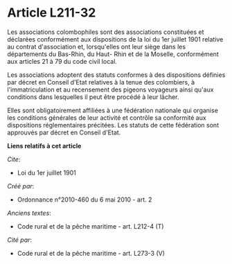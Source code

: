 # Article L211-32

Les associations colombophiles sont des associations constituées et déclarées conformément aux dispositions de la loi du 1er
juillet 1901 relative au contrat d'association et, lorsqu'elles ont leur siège dans les départements du Bas-Rhin, du Haut-
Rhin et de la Moselle, conformément aux articles 21 à 79 du code civil local. 

Les associations adoptent des statuts conformes à des dispositions définies par décret en Conseil d'Etat relatives à la tenue
des colombiers, à l'immatriculation et au recensement des pigeons voyageurs ainsi qu'aux conditions dans lesquelles il peut
être procédé à leur lâcher. 

Elles sont obligatoirement affiliées à une fédération nationale qui organise les conditions générales de leur activité et
contrôle sa conformité aux dispositions réglementaires précitées. Les statuts de cette fédération sont approuvés par décret
en Conseil d'Etat.

**Liens relatifs à cet article**

_Cite_:

  - Loi du 1er juillet 1901

_Créé par_:

  - Ordonnance n°2010-460 du 6 mai 2010 - art. 2

_Anciens textes_:

  - Code rural et  de la pêche maritime - art. L212-4 (T)

_Cité par_:

  - Code rural et de la pêche maritime - art. L273-3 (V)
